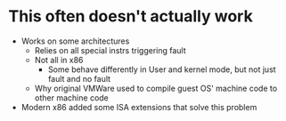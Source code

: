 # This often doesn't actually work
- Works on some architectures
    - Relies on all special instrs triggering fault
    - Not all in x86
        - Some behave differently in User and kernel mode, but not just fault and no fault
    - Why original VMWare used to compile guest OS' machine code to other machine code
- Modern x86 added some ISA extensions that solve this problem
